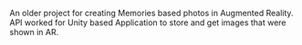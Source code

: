 An older project for creating Memories based photos in Augmented Reality. API worked for Unity based Application to store and get images that were shown in AR.
